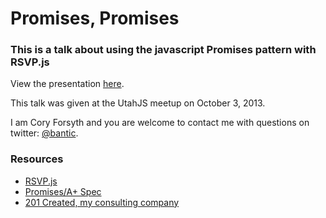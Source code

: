 # Promises, Promises

### This is a talk about using the javascript Promises pattern with RSVP.js

View the presentation [here](http://bantic.github.io/talks-promises/).

This talk was given at the UtahJS meetup on October 3, 2013.

I am Cory Forsyth and you are welcome to contact me with questions on
twitter: [@bantic](http://twitter.com/bantic).

### Resources

 * [RSVP.js](https://github.com/tildeio/rsvp.js)
 * [Promises/A+ Spec](https://github.com/promises-aplus/promises-spec)
 * [201 Created, my consulting company](http://201-created.com)
